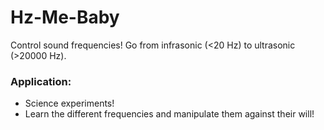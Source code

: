 # Hz-Me-Baby
Control sound frequencies! Go from infrasonic (&lt;20 Hz) to ultrasonic (>20000 Hz).

### Application:
- Science experiments!
- Learn the different frequencies and manipulate them against their will!
